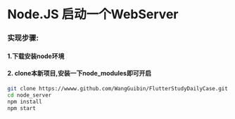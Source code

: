 # Node.JS 启动一个WebServer



### 实现步骤:

####  1.下载安装node环境

####  2. clone本新项目,安装一下node_modules即可开启

```bash
git clone https://wwww.github.com/WangGuibin/FlutterStudyDailyCase.git
cd node_server
npm install
npm start

```

